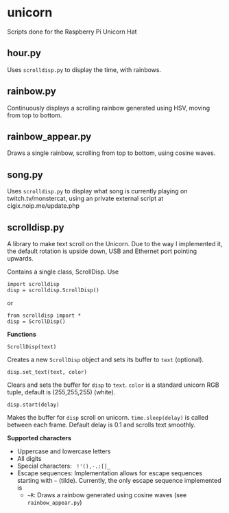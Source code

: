 # unicorn
Scripts done for the Raspberry Pi Unicorn Hat

hour.py
-------
Uses `scrolldisp.py` to display the time, with rainbows.

rainbow.py
----------
Continuously displays a scrolling rainbow generated using HSV, moving from top to bottom.

rainbow_appear.py
-----------------
Draws a single rainbow, scrolling from top to bottom, using cosine waves.

song.py
-------
Uses `scrolldisp.py` to display what song is currently playing on twitch.tv/monstercat,
using an private external script at cigix.noip.me/update.php

scrolldisp.py
-------------
A library to make text scroll on the Unicorn. Due to the way I implemented it,
the default rotation is upside down, USB and Ethernet port pointing upwards.

Contains a single class, ScrollDisp. Use

    import scrolldisp
    disp = scrolldisp.ScrollDisp()

or

    from scrolldisp import *
    disp = ScrollDisp()

**Functions**

    ScrollDisp(text)
  
Creates a new `ScrollDisp` object and sets its buffer to `text` (optional).

    disp.set_text(text, color)

Clears and sets the buffer for `disp` to `text`. `color` is a standard unicorn RGB tuple, default is (255,255,255) (white).

    disp.start(delay)
  
Makes the buffer for `disp` scroll on unicorn. `time.sleep(delay)` is called between each frame.
Default delay is 0.1 and scrolls text smoothly.

**Supported characters**

* Uppercase and lowercase letters
* All digits
* Special characters: ` !'(),-.:[]_`
* Escape sequences: Implementation allows for escape sequences starting with `~` (tilde). Currently, the only escape sequence implemented is 
  * `~R`: Draws a rainbow generated using cosine waves (see `rainbow_appear.py`)
